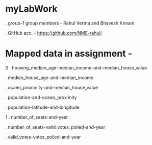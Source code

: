 # myLabWork

. group-1
group members - Rahul Verma and Bhavesh Knnani

. GitHub acc. - https://github.com/NME-rahul/

# Mapped data in assignment - 

0
. housing_median_age-median_income-and-median_house_value

. median_house_age-and-median_income

. ocaen_proximity-and-median_house_value

. population-and-ocean_proximity

. population-latitude-and-longitude


1
. number_of_seats-and-year

. number_of_seats-valid_votes_polled-and-year

. valid_votes-votes_polled-and-year
